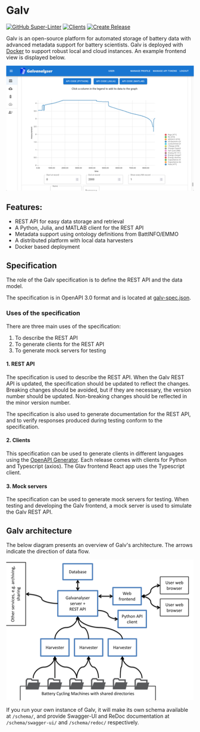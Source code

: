 # Galv

[![GitHub Super-Linter](https://github.com/Battery-Intelligence-Lab/galv-spec/actions/workflows/validate.yml/badge.svg)](https://github.com/marketplace/actions/super-linter)
[![Clients](https://github.com/Battery-Intelligence-Lab/galv-spec/actions/workflows/clients.yml/badge.svg)](https://github.com/Battery-Intelligence-Lab/galv-spec/actions/workflows/clients.yml)
[![Create Release](https://github.com/Battery-Intelligence-Lab/galv-spec/actions/workflows/create-release.yml/badge.svg)](https://github.com/Battery-Intelligence-Lab/galv-spec/actions/workflows/create-release.yml)

Galv is an open-source platform for automated storage of battery data with advanced metadata support for battery scientists. 
Galv is deployed with [Docker](https://docs.docker.com/) to support robust local and cloud instances. 
An example frontend view is displayed below. 

<p align="center">
<img src="img/galv_frontend_v1.png" width="900" />
</p>

## Features:
- REST API for easy data storage and retrieval
- A Python, Julia, and MATLAB client for the REST API
- Metadata support using ontology definitions from BattINFO/EMMO
- A distributed platform with local data harvesters
- Docker based deployment

## Specification

The role of the Galv specification is to define the REST API and the data model.

The specification is in OpenAPI 3.0 format and is located at [galv-spec.json](galv-spec.json).

### Uses of the specification

There are three main uses of the specification:
1. To describe the REST API
2. To generate clients for the REST API
3. To generate mock servers for testing

#### 1. REST API

The specification is used to describe the REST API.
When the Galv REST API is updated, the specification should be updated to reflect the changes.
Breaking changes should be avoided, but if they are necessary, the version number should be updated.
Non-breaking changes should be reflected in the minor version number.

The specification is also used to generate documentation for the REST API, 
and to verify responses produced during testing conform to the specification.

#### 2. Clients

This specification can be used to generate clients in different languages using the [OpenAPI Generator](https://openapi-generator.tech/).
Each release comes with clients for Python and Typescript (axios).
The Glav frontend React app uses the Typescript client.

#### 3. Mock servers

The specification can be used to generate mock servers for testing.
When testing and developing the Galv frontend, a mock server is used to simulate the Galv REST API.

## Galv architecture

The below diagram presents an overview of Galv's architecture. 
The arrows indicate the direction of data flow.

<p align="center">
    <img src="img/GalvStructure.PNG" alt="Data flows from battery cycling machines to Galv Harvesters, then to the     Galv server and REST API. Metadata can be updated and data read using the web client, and data can be downloaded by the Python client." width="600" />
</p>

If you run your own instance of Galv, it will make its own schema available at `/schema/`,
and provide Swagger-UI and ReDoc documentation at `/schema/swagger-ui/` and `/schema/redoc/` respectively.
